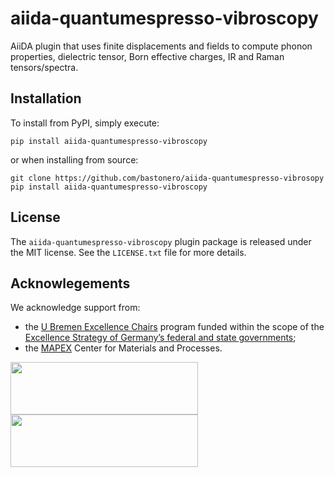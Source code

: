 # aiida-quantumespresso-vibroscopy
AiiDA plugin that uses finite displacements and fields
 to compute phonon properties, dielectric tensor,
 Born effective charges, IR and Raman tensors/spectra.

## Installation
To install from PyPI, simply execute:

    pip install aiida-quantumespresso-vibroscopy

or when installing from source:

    git clone https://github.com/bastonero/aiida-quantumespresso-vibrosopy
    pip install aiida-quantumespresso-vibroscopy

## License
The `aiida-quantumespresso-vibroscopy` plugin package is released under the MIT license.
See the `LICENSE.txt` file for more details.


## Acknowlegements
We acknowledge support from:
* the [U Bremen Excellence Chairs]() program funded within the scope of the [Excellence Strategy of Germany’s federal and state governments](https://www.dfg.de/en/research_funding/excellence_strategy/index.html);
* the [MAPEX](https://www.uni-bremen.de/en/mapex) Center for Materials and Processes.

<img src="https://raw.githubusercontent.com/bastonero/aiida-quantumespresso-vibroscopy/develop/docs/source/images/UBREMEN.pdf" width="300px" height="84px"/>
<img src="https://raw.githubusercontent.com/bastonero/aiida-quantumespresso-vibroscopy/develop/docs/source/images/MAPEX.jpg" width="300px" height="84px"/>
